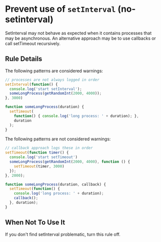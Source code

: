 # Prevent use of `setInterval`  (no-setinterval)

SetInterval may not behave as expected when it contains processes that may be asynchronous. An alternative approach may be to use callbacks or call setTimeout recursively.

## Rule Details

The following patterns are considered warnings:

```js
// processes are not always logged in order
setInterval(function() {
  console.log('start setInterval');
  someLongProcess(getRandomInt(2000, 4000));
}, 3000)

function someLongProcess(duration) {
  setTimeout(
    function() { console.log('long process: ' + duration); },
    duration
  );
}
```

The following patterns are not considered warnings:

```js
// callback approach logs these in order
setTimeout(function timer() {
  console.log('start setTimeout')
  someLongProcess(getRandomInt(2000, 4000), function () {
    setTimeout(timer, 3000)
  });
}, 2000);

function someLongProcess(duration, callback) {
  setTimeout(function() {
    console.log('long process: ' + duration);
    callback();
  }, duration);
}
```

## When Not To Use It

If you don't find setInterval problematic, turn this rule off.
